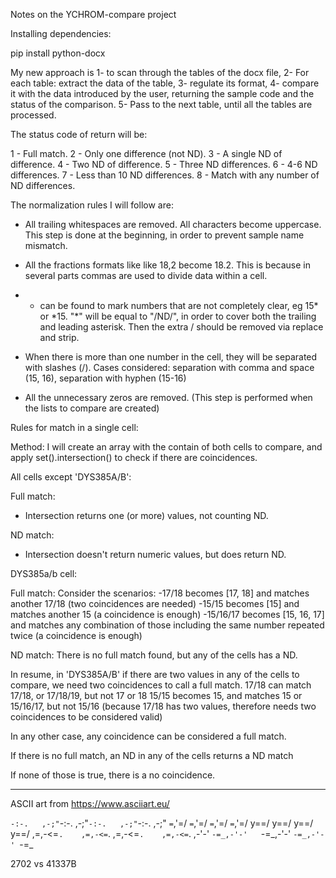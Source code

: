 Notes on the YCHROM-compare project

Installing dependencies:

pip install python-docx

My new approach is
1- to scan through the tables of the docx file,
2- For each table: extract the data of the table,
3- regulate its format,
4- compare it with the data introduced by the user, returning the sample code and the status of the comparison.
5- Pass to the next table, until all the tables are processed.

The status code of return will be:

1 - Full match.
2 - Only one difference (not ND).
3 - A single ND of difference.
4 - Two ND of difference.
5 - Three ND differences.
6 - 4-6 ND differences.
7 - Less than 10 ND differences.
8 - Match with any number of ND differences.

The normalization rules I will follow are:

- All trailing whitespaces are removed. All characters become uppercase.
  This step is done at the beginning, in order to prevent sample name mismatch.

- All the fractions formats like like 18,2 become 18.2. This is because in several parts commas are used to divide data within a cell.

- - can be found to mark numbers that are not completely clear, eg 15* or \*15. "*" will be equal to "/ND/", in order to cover both the trailing and leading asterisk. Then the extra / should be removed via replace and strip.

- When there is more than one number in the cell, they will be separated with slashes (/). Cases considered: separation with comma and space (15, 16), separation with hyphen (15-16)

- All the unnecessary zeros are removed. (This step is performed when the lists to compare are created)

Rules for match in a single cell:

Method: I will create an array with the contain of both cells to compare, and apply set().intersection() to check if there are coincidences.

All cells except 'DYS385A/B':

Full match:

- Intersection returns one (or more) values, not counting ND.

ND match:

- Intersection doesn't return numeric values, but does return ND.

DYS385a/b cell:

Full match:
Consider the scenarios:
-17/18 becomes [17, 18] and matches another 17/18 (two coincidences are needed)
-15/15 becomes [15] and matches another 15 (a coincidence is enough)
-15/16/17 becomes [15, 16, 17] and matches any combination of those including the same number repeated twice (a coincidence is enough)

ND match:
There is no full match found, but any of the cells has a ND.

In resume, in 'DYS385A/B' if there are two values in any of the cells to compare, we need two coincidences to call a full match.
17/18 can match 17/18, or 17/18/19, but not 17 or 18
15/15 becomes 15, and matches 15 or 15/16/17, but not 15/16 (because 17/18 has two values, therefore needs two coincidences to be considered valid)

In any other case, any coincidence can be considered a full match.

If there is no full match, an ND in any of the cells returns a ND match

If none of those is true, there is a no coincidence.

---

ASCII art from https://www.asciiart.eu/

`-:-.   ,-;"`-:-. ,-;"`-:-.   ,-;"`-:-. ,-;"
`=`,'=/ `=`,'=/ `=`,'=/ `=`,'=/
y==/ y==/ y==/ y==/
,=,-<=`.    ,=,-<=`. ,=,-<=`.    ,=,-<=`.
,-'-' `-=_,-'-'   `-=_,-'-' `-=_,-'-' `-=\_

2702 vs 41337B


